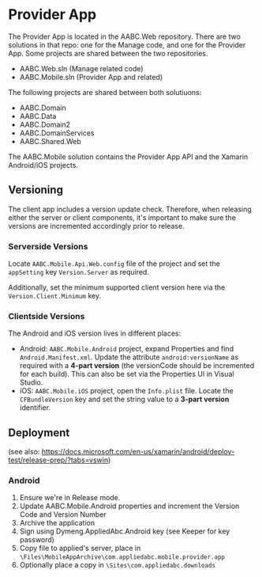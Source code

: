 # Provider App

The Provider App is located in the AABC.Web repository.  There are two solutions in that repo: one for the Manage code, and one for the Provider App.  Some projects are shared between the two repositories.

* AABC.Web.sln (Manage related code)
* AABC.Mobile.sln (Provider App and related)

The following projects are shared between both solutiuons:

* AABC.Domain
* AABC.Data
* AABC.Domain2
* AABC.DomainServices
* AABC.Shared.Web

The AABC.Mobile solution contains the Provider App API and the Xamarin Android/iOS projects.

## Versioning

The client app includes a version update check.  Therefore, when releasing either the server or client components, it's important to make sure the versions are incremented accordingly prior to release.

### Serverside Versions
Locate `AABC.Mobile.Api.Web.config` file of the project and set the `appSetting` key `Version.Server` as required.

Additionally, set the minimum supported client version here via the `Version.Client.Minimum` key.

### Clientside Versions

The Android and iOS version lives in different places:

* Android: `AABC.Mobile.Android` project, expand Properties and find `Android.Manifest.xml`.  Update the attribute `android:versionName` as required with a **4-part version** (the versionCode should be incremented for each build).  This can also be set via the Properties UI in Visual Studio.  
* iOS: `AABC.Mobile.iOS` project, open the `Info.plist` file.  Locate the `CFBundleVersion` key and set the string value to a **3-part version** identifier. 

## Deployment

(see also: https://docs.microsoft.com/en-us/xamarin/android/deploy-test/release-prep/?tabs=vswin)

### Android

1. Ensure we're in Release mode.
2. Update AABC.Mobile.Android properties and increment the Version Code and Version Number
3. Archive the application
4. Sign using Dymeng.AppliedAbc.Android key (see Keeper for key password)
5. Copy file to applied's server, place in `\Files\MobileAppArchive\com.appliedabc.mobile.provider.app`
6. Optionally place a copy in `\Sites\com.appliedabc.downloads`
